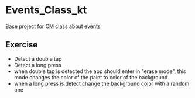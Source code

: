 # Events_Class_kt
Base project for CM class about events

## Exercise
- Detect a double tap
- Detect a long press
- when double tap is detected the app should enter in "erase mode", this mode changes the color of the paint to color of the background
- when a long press is detect change the background color with a random one
